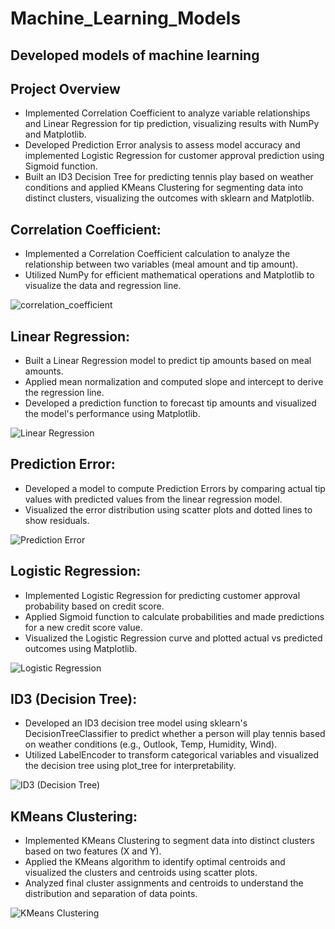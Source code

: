 # Machine_Learning_Models
## Developed models of machine learning
## Project Overview
- Implemented Correlation Coefficient to analyze variable relationships and Linear Regression for tip prediction, visualizing results with NumPy and Matplotlib.
- Developed Prediction Error analysis to assess model accuracy and implemented Logistic Regression for customer approval prediction using Sigmoid function.
- Built an ID3 Decision Tree for predicting tennis play based on weather conditions and applied KMeans Clustering for segmenting data into distinct clusters, visualizing the outcomes with sklearn and Matplotlib.

## Correlation Coefficient:
- Implemented a Correlation Coefficient calculation to analyze the relationship between two variables (meal amount and tip amount).
- Utilized NumPy for efficient mathematical operations and Matplotlib to visualize the data and regression line.

![correlation_coefficient](https://github.com/user-attachments/assets/6b11b6a1-b84c-4874-97d3-586c26564fa3)

## Linear Regression:
- Built a Linear Regression model to predict tip amounts based on meal amounts.
- Applied mean normalization and computed slope and intercept to derive the regression line.
- Developed a prediction function to forecast tip amounts and visualized the model's performance using Matplotlib.

![Linear Regression](https://github.com/user-attachments/assets/88725a8d-4c9d-47f8-961a-a3658e9c0d3d)

## Prediction Error:
- Developed a model to compute Prediction Errors by comparing actual tip values with predicted values from the linear regression model.
- Visualized the error distribution using scatter plots and dotted lines to show residuals.

![Prediction Error](https://github.com/user-attachments/assets/105fc1b6-45c5-4c79-a199-0630a60a6df6)

## Logistic Regression:
- Implemented Logistic Regression for predicting customer approval probability based on credit score.
- Applied Sigmoid function to calculate probabilities and made predictions for a new credit score value.
- Visualized the Logistic Regression curve and plotted actual vs predicted outcomes using Matplotlib.

![Logistic Regression](https://github.com/user-attachments/assets/51f0553a-b1b5-42b8-8dfd-8b77e0ebe98c)


## ID3 (Decision Tree):
- Developed an ID3 decision tree model using sklearn's DecisionTreeClassifier to predict whether a person will play tennis based on weather conditions (e.g., Outlook, Temp, Humidity, Wind).
- Utilized LabelEncoder to transform categorical variables and visualized the decision tree using plot_tree for interpretability.

![ID3 (Decision Tree)](https://github.com/user-attachments/assets/cfac2db0-9be0-4da3-9c99-3614b8495ff5)

## KMeans Clustering:
- Implemented KMeans Clustering to segment data into distinct clusters based on two features (X and Y).
- Applied the KMeans algorithm to identify optimal centroids and visualized the clusters and centroids using scatter plots.
- Analyzed final cluster assignments and centroids to understand the distribution and separation of data points.

![KMeans Clustering](https://github.com/user-attachments/assets/59ee0ae3-bb67-4f0d-bbec-fe77fd667438)

